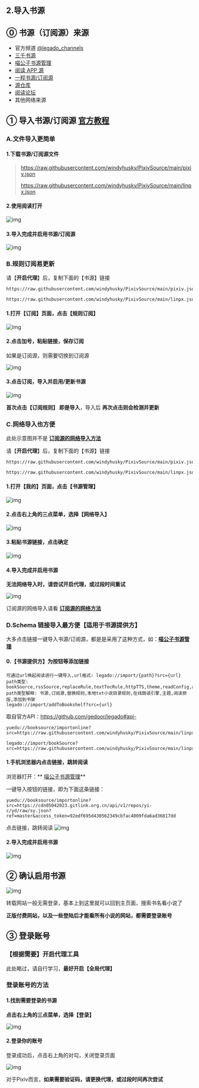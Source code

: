 ## 2.导入书源

## ⓪ 书源（订阅源）来源

- 官方频道 [@legado_channels](https://t.me/legado_channels)
- [三千书源](https://shuyuan.yiove.com)
- [喵公子书源管理](http://yuedu.miaogongzi.net/gx.html)
- [阅读 APP 源](https://legado.aoaostar.com/)  
- [一程书源/订阅源](https://flowus.cn/share/923f5a35-6dcf-47d1-b8eb-b9c5ef3ed39b/)
- [源仓库](https://www.yckceo.com/yuedu/shuyuan/index.htmll)
- [阅读论坛](https://legado.cn/forum-rssSources-1.html)
- 其他网络来源

## ① 导入书源/订阅源 [官方教程](https://www.yuque.com/legado/wiki/xdroke)

### A.文件导入更简单

#### 1.下载书源/订阅源文件

> https://raw.githubusercontent.com/windyhusky/PixivSource/main/pixiv.json
>
> https://raw.githubusercontent.com/windyhusky/PixivSource/main/linpx.json

#### 2.使用阅读打开

![img](https://telegra.ph/file/d4eb75fe6d8cfc4d434c1.png)

#### 3.导入完成并启用书源/订阅源

![img](https://telegra.ph/file/bb3c9457f21b4be72f878.png)



### B.规则订阅易更新

请【**开启代理**】后，复制下面的【书源】链接

```
https://raw.githubusercontent.com/windyhusky/PixivSource/main/pixiv.json

https://raw.githubusercontent.com/windyhusky/PixivSource/main/linpx.json
```

#### 1.打开【订阅】页面，点击【规则订阅】

![img](https://telegra.ph/file/3de9a614dd7128ff2f115.png)

#### 2.点击加号，粘贴链接，保存订阅

如果是订阅源，则需要切换到订阅源

![img](https://telegra.ph/file/38ff9d3b03d7b1720cfbd.png)

#### 3.点击订阅，导入并启用/更新书源

![img](https://telegra.ph/file/5b1f7b3d0cc5564b6080a.png)

**首次点击【订阅规则】 即是导入**，导入后 **再次点击则会检测并更新**



### C.网络导入也方便
此处示意图并不是 **[订阅源的网络导入方法](./Import2.md)**

请【**开启代理**】后，复制下面的【书源】链接

```
https://raw.githubusercontent.com/windyhusky/PixivSource/main/pixiv.json

https://raw.githubusercontent.com/windyhusky/PixivSource/main/linpx.json
```

#### 1.打开【我的】页面，点击【书源管理】

![img](https://telegra.ph/file/d07ec9ee37e2c47fc0ebc.png)

#### 2.点击右上角的三点菜单，选择【网络导入】

![img](https://telegra.ph/file/34efbe9aaa606cc494ee9.png)

#### 3.粘贴书源链接，点击确定

![img](https://telegra.ph/file/3e2e96313db44315574da.png)

#### 4.导入完成并启用书源

**无法网络导入时，请尝试开启代理，或过段时间重试**

![img](https://telegra.ph/file/31a6d4be7e497ab6b01ce.png)

订阅源的网络导入请看 **[订阅源的网络方法](./Import2.md)**


### D.Schema 链接导入最方便【适用于书源提供方】

大多点击链接一键导入书源/订阅源，都是是采用了这种方式，如：**[喵公子书源管理](http://yuedu.miaogongzi.net/gx.html)**

#### 0.【书源提供方】为按钮等添加链接

```
可通过url唤起阅读进行一键导入,url格式: legado://import/{path}?src={url}
path类型: bookSource,rssSource,replaceRule,textTocRule,httpTTS,theme,readConfig,addToBookshelf
path类型解释: 书源,订阅源,替换规则,本地txt小说目录规则,在线朗读引擎,主题,阅读排版,添加到书架
legado://import/addToBookshelf?src={url}
```
取自官方API：https://github.com/gedoor/legado#api-


```
yuedu://booksource/importonline?src=https://raw.githubusercontent.com/windyhusky/PixivSource/main/linpx.json

legado://import/bookSource?src=https://raw.githubusercontent.com/windyhusky/PixivSource/main/linpx.json
```



#### 1.手机浏览器内点击链接，跳转阅读
浏览器打开：** [喵公子书源管理](http://yuedu.miaogongzi.net/gx.html)**

一键导入按钮的链接，即为下面这条链接：
```
yuedu://booksource/importonline?src=https://cdn05042023.gitlink.org.cn/api/v1/repos/yi-c/yd/raw/sy.json?ref=master&access_token=92edf695d430562349cbfac4009fda6ad36817dd
```

点击链接，跳转阅读
![img](pic/OpenInLegado.png)

#### 2.导入完成并启用书源

![img](https://telegra.ph/file/bb3c9457f21b4be72f878.png)



## ② 确认启用书源

![img](https://telegra.ph/file/7b866f92fa9b556818206.png)

转载网站一般无需登录，基本上到这里就可以回到主页面，搜索书名看小说了

**正版付费网站，以及一些登陆后才能看所有小说的网站，都需要登录账号**



## ③ 登录账号

### 【根据需要】开启代理工具

此处略过，请自行学习，**最好开启【全局代理】**

### 登录账号的方法

#### 1.找到需要登录的书源

**点击右上角的三点菜单，选择【登录】**

![img](https://telegra.ph/file/c50639ef1fe61778033ff.png)


#### 2.登录你的账号

登录成功后，点击右上角的对勾，关闭登录页面

![img](https://telegra.ph/file/477498dc3c3cf229981d0.png)

对于Pixiv而言，**如果需要验证码，请更换代理，或过段时间再次尝试**

